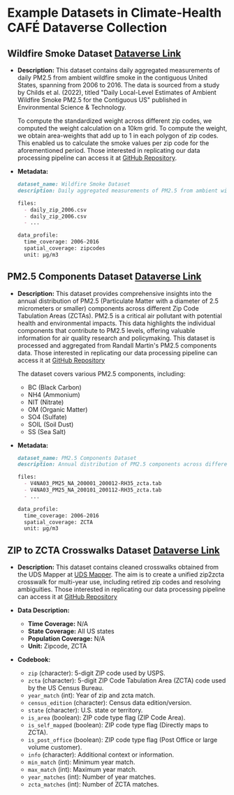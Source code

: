 # Example Datasets in Climate-Health CAFÉ Dataverse Collection


## Wildfire Smoke Dataset [Dataverse Link](https://dataverse.harvard.edu/dataset.xhtml?persistentId=doi:10.7910/DVN/VHNJBD)
- **Description:** This dataset contains daily aggregated measurements of daily PM2.5 from ambient wildfire smoke in the contiguous United States, spanning from 2006 to 2016. The data is sourced from a study by Childs et al. (2022), titled "Daily Local-Level Estimates of Ambient Wildfire Smoke PM2.5 for the Contiguous US" published in Environmental Science & Technology.

  To compute the standardized weight across different zip codes, we computed the weight calculation on a 10km grid. To compute the weight, we obtain area-weights that add up to 1 in each polygon of zip codes. This enabled us to calculate the smoke values per zip code for the aforementioned period. Those interested in replicating our data processing pipeline can access it at [GitHub Repository](https://github.com/NSAPH-Data-Processing/smoke_aggregation).

- **Metadata:**
  ```markdown
  dataset_name: Wildfire Smoke Dataset
  description: Daily aggregated measurements of PM2.5 from ambient wildfire smoke in the contiguous United States.
  
  files:
    - daily_zip_2006.csv
    - daily_zip_2006.csv
    - ...
  
  data_profile:
    time_coverage: 2006-2016
    spatial_coverage: zipcodes
    unit: μg/m3
  ```

## PM2.5 Components Dataset [Dataverse Link](https://dataverse.harvard.edu/dataset.xhtml?persistentId=doi:10.7910/DVN/2NT5CV)
- **Description:** This dataset provides comprehensive insights into the annual distribution of PM2.5 (Particulate Matter with a diameter of 2.5 micrometers or smaller) components across different Zip Code Tabulation Areas (ZCTAs). PM2.5 is a critical air pollutant with potential health and environmental impacts. This data highlights the individual components that contribute to PM2.5 levels, offering valuable information for air quality research and policymaking. This dataset is processed and aggregated from Randall Martin's PM2.5 components data. Those interested in replicating our data processing pipeline can access it at [GitHub Repository](https://github.com/NSAPH-Data-Processing/pm25_components_randall_martin)

  The dataset covers various PM2.5 components, including:
  - BC (Black Carbon)
  - NH4 (Ammonium)
  - NIT (Nitrate)
  - OM (Organic Matter)
  - SO4 (Sulfate)
  - SOIL (Soil Dust)
  - SS (Sea Salt)

- **Metadata:**
  ```markdown
  dataset_name: PM2.5 Components Dataset
  description: Annual distribution of PM2.5 components across different Zip Code Tabulation Areas (ZCTAs).
  
  files:
    - V4NA03_PM25_NA_200001_200012-RH35_zcta.tab
    - V4NA03_PM25_NA_200101_200112-RH35_zcta.tab
    - ...
  
  data_profile:
    time_coverage: 2006-2016
    spatial_coverage: ZCTA
    unit: μg/m3
  ```


## ZIP to ZCTA Crosswalks Dataset [Dataverse Link]()
- **Description:** This dataset contains cleaned crosswalks obtained from the UDS Mapper at [UDS Mapper](https://udsmapper.org/zip-code-to-zcta-crosswalk/). The aim is to create a unified zip2zcta crosswalk for multi-year use, including retired zip codes and resolving ambiguities. Those interested in replicating our data processing pipeline can access it at [GitHub Repository](https://github.com/NSAPH-Data-Processing/zip2zcta_master_xwalks)


- **Data Description:**
  - **Time Coverage:** N/A
  - **State Coverage:** All US states
  - **Population Coverage:** N/A
  - **Unit:** Zipcode, ZCTA

- **Codebook:**
  - `zip` (character): 5-digit ZIP code used by USPS.
  - `zcta` (character): 5-digit ZIP Code Tabulation Area (ZCTA) code used by the US Census Bureau.
  - `year_match` (int): Year of zip and zcta match.
  - `census_edition` (character): Census data edition/version.
  - `state` (character): U.S. state or territory.
  - `is_area` (boolean): ZIP code type flag (ZIP Code Area).
  - `is_self_mapped` (boolean): ZIP code type flag (Directly maps to ZCTA).
  - `is_post_office` (boolean): ZIP code type flag (Post Office or large volume customer).
  - `info` (character): Additional context or information.
  - `min_match` (int): Minimum year match.
  - `max_match` (int): Maximum year match.
  - `year_matches` (int): Number of year matches.
  - `zcta_matches` (int): Number of ZCTA matches.

